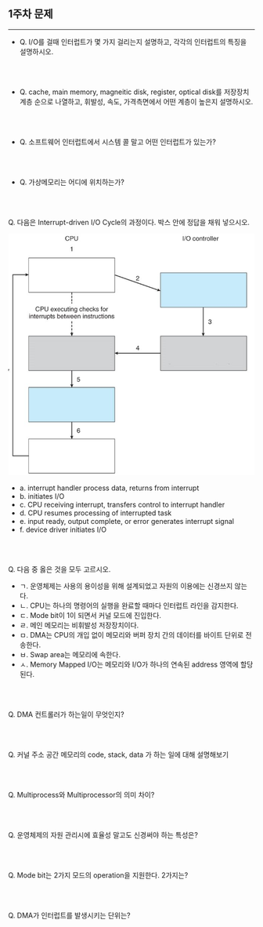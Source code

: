## 1주차 문제

---

- Q. I/O를 걸때 인터럽트가 몇 가지 걸리는지 설명하고, 각각의 인터럽트의 특징을 설명하시오.

<br><br>

- Q. cache, main memory, magneitic disk, register, optical disk를 저장장치 계층 순으로 나열하고,
휘발성, 속도, 가격측면에서 어떤 계층이 높은지 설명하시오.

<br><br>

- Q. 소프트웨어 인터럽트에서 시스템 콜 말고 어떤 인터럽트가 있는가?

<br><br>

- Q. 가상메모리는 어디에 위치하는가?

<br><br>

Q. 다음은 Interrupt-driven I/O Cycle의 과정이다. 박스 안에 정답을 채워 넣으시오.

   ![week1_problem_1.jpg](https://github.com/gashe-soo/OS-7week-KOCW/blob/main/asset/week1_problem_1.jpg?raw=true)

   - a.  interrupt handler process data, returns from interrupt
   - b. initiates I/O
   - c. CPU receiving interrupt, transfers control to interrupt handler
   - d. CPU resumes processing of interrupted task
   - e. input ready, output complete, or error generates interrupt signal
   - f. device driver initiates I/O

<br><br>

Q. 다음 중 옳은 것을 모두 고르시오.
   - ㄱ. 운영체제는 사용의 용이성을 위해 설계되었고 자원의 이용에는 신경쓰지 않는다.
   - ㄴ. CPU는 하나의 명령어의 실행을 완료할 때마다 인터럽트 라인을 감지한다.
   - ㄷ. Mode bit이 1이 되면서 커널 모드에 진입한다.
   - ㄹ. 메인 메모리는 비휘발성 저장장치이다.
   - ㅁ. DMA는 CPU의 개입 없이 메모리와 버퍼 장치 간의 데이터를 바이트 단위로 전송한다.
   - ㅂ. Swap area는 메모리에 속한다.
   - ㅅ. Memory Mapped I/O는 메모리와 I/O가 하나의 연속된 address 영역에 할당된다.

<br><br>

Q. DMA 컨트롤러가 하는일이 무엇인지?

<br><br>

Q. 커널 주소 공간 메모리의 code, stack, data 가 하는 일에 대해 설명해보기

<br><br>

Q. Multiprocess와 Multiprocessor의 의미 차이?

<br><br>

Q. 운영체제의 자원 관리시에 효율성 말고도 신경써야 하는 특성은?

<br><br>

Q. Mode bit는 2가지 모드의 operation을 지원한다. 2가지는?

<br><br>

Q. DMA가 인터럽트를 발생시키는 단위는?
